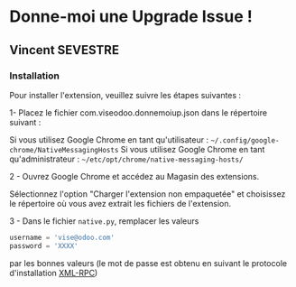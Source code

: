 # Donne-moi une Upgrade Issue !
## Vincent SEVESTRE

### Installation

Pour installer l'extension, veuillez suivre les étapes suivantes :

1- Placez le fichier com.viseodoo.donnemoiup.json dans le répertoire suivant :

Si vous utilisez Google Chrome en tant qu'utilisateur : `~/.config/google-chrome/NativeMessagingHosts`
Si vous utilisez Google Chrome en tant qu'administrateur : `~/etc/opt/chrome/native-messaging-hosts/`

2 - Ouvrez Google Chrome et accédez au Magasin des extensions.

Sélectionnez l'option "Charger l'extension non empaquetée" et choisissez le répertoire où vous avez extrait les fichiers de l'extension.

3 - Dans le fichier `native.py`, remplacer les valeurs
```python 
username = 'vise@odoo.com'
password = 'XXXX'
```
par les bonnes valeurs (le mot de passe est obtenu en suivant le protocole d'installation [XML-RPC](https://www.odoo.com/documentation/17.0/developer/reference/external_api.html))